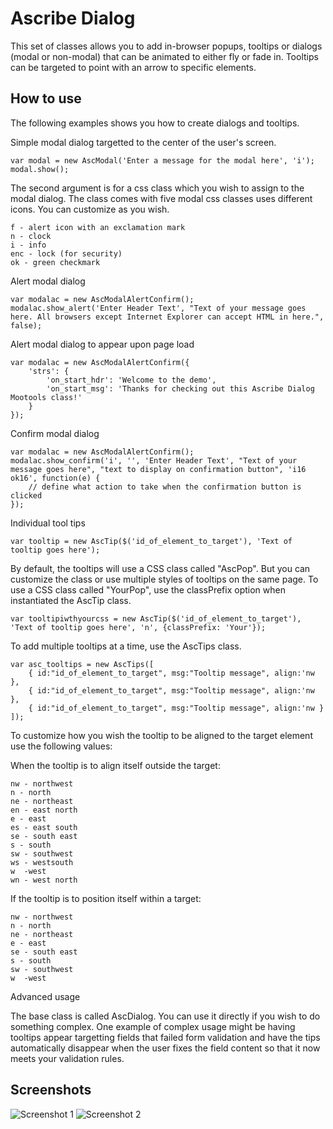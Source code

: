 Ascribe Dialog
===========

This set of classes allows you to add in-browser popups, tooltips or dialogs (modal or non-modal) that can be animated to either fly or fade in. Tooltips can be targeted to point with an arrow to specific elements. 

How to use
----------

The following examples shows you how to create dialogs and tooltips. 

Simple modal dialog targetted to the center of the user's screen.

	var modal = new AscModal('Enter a message for the modal here', 'i');
	modal.show();

The second argument is for a css class which you wish to assign to the modal dialog. The class comes with five modal css classes uses different icons. You can customize as you wish. 

	f - alert icon with an exclamation mark
	n - clock
	i - info
	enc - lock (for security)
	ok - green checkmark

Alert modal dialog

	var modalac = new AscModalAlertConfirm();	
	modalac.show_alert('Enter Header Text', "Text of your message goes here. All browsers except Internet Explorer can accept HTML in here.", false);

Alert modal dialog to appear upon page load

	var modalac = new AscModalAlertConfirm({
		'strs': { 
			'on_start_hdr': 'Welcome to the demo',
			'on_start_msg': 'Thanks for checking out this Ascribe Dialog Mootools class!'
		}
	});	

Confirm modal dialog

	var modalac = new AscModalAlertConfirm();	
	modalac.show_confirm('i', '', 'Enter Header Text', "Text of your message goes here", "text to display on confirmation button", 'i16 ok16', function(e) { 
		// define what action to take when the confirmation button is clicked
	});

Individual tool tips

	var tooltip = new AscTip($('id_of_element_to_target'), 'Text of tooltip goes here');

By default, the tooltips will use a CSS class called "AscPop". But you can customize the class or use multiple styles of tooltips on the same page. To use a CSS class called "YourPop", use the classPrefix option when instantiated the AscTip class. 

	var tooltipiwthyourcss = new AscTip($('id_of_element_to_target'), 'Text of tooltip goes here', 'n', {classPrefix: 'Your'});

To add multiple tooltips at a time, use the AscTips class. 

	var asc_tooltips = new AscTips([
		{ id:"id_of_element_to_target", msg:"Tooltip message", align:'nw },
		{ id:"id_of_element_to_target", msg:"Tooltip message", align:'nw },
		{ id:"id_of_element_to_target", msg:"Tooltip message", align:'nw }
	]); 

To customize how you wish the tooltip to be aligned to the target element use the following values:

When the tooltip is to align itself outside the target:

	nw - northwest
	n - north
	ne - northeast
	en - east north
	e - east
	es - east south
	se - south east
	s - south
	sw - southwest
	ws - westsouth
	w  -west
	wn - west north

If the tooltip is to position itself within a target: 

	nw - northwest
	n - north
	ne - northeast
	e - east
	se - south east
	s - south
	sw - southwest
	w  -west

Advanced usage

The base class is called AscDialog. You can use it directly if you wish to do something complex. One example of complex usage might be having tooltips appear targetting fields that failed form validation and have the tips automatically disappear when the user fixes the field content so that it now meets your validation rules.  

Screenshots
-----------

![Screenshot 1](http://www.ascribedata.com/moo/dialog/asc-dialog-confirm-modal.png)
![Screenshot 2](http://www.ascribedata.com/moo/dialog/asc-dialog-tooltip.png)

